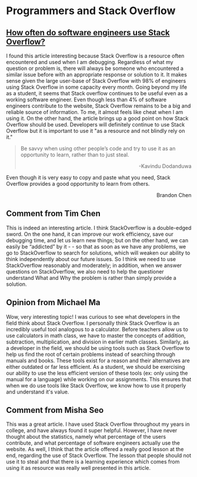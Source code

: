 # Programmers and Stack Overflow

## [How often do software engineers use Stack Overflow?](https://developerpitstop.com/how-often-do-software-engineers-use-stack-overflow/#:~:text=98%25%20of%20software%20engineers%20use,a%20whopping%2084%20million%20comments.)

<p>I found this article interesting because Stack Overflow is a resource often encountered and used when I am debugging. Regardless of what my question or problem is, there will always be someone who encountered a similar issue before with an appropriate response or solution to it. It makes sense given the large user-base of Stack Overflow with 98% of engineers using Stack Overflow in some capacity every month. Going beyond my life as a student, it seems that Stack overflow continues to be useful even as a working software engineer. Even though less than 4% of software engineers contribute to the website, Stack Overflow remains to be a big and reliable source of information. To me, it almost feels like cheat when I am using it. On the other hand, the article brings up a good point on how Stack Overflow should be used. Developers will definitely continue to use Stack Overflow but it is important to use it "as a resource and not blindly rely on it."

> Be savvy when using other people’s code and try to use it as an opportunity to learn, rather than to just steal.
> <div align="right"">-Kavindu Dodanduwa</div>
Even though it is very easy to copy and paste what you need, Stack Overflow provides a good opportunity to learn from others.
<div align="right">Brandon Chen</div>
</p>

## Comment from Tim Chen

This is indeed an interesting article. I think StackOverflow is a double-edged sword. On the one hand, it can improve our work efficiency, save our debugging time, and let us learn new things; but on the other hand, we can easily be “addicted” by it - - so that as soon as we have any problems, we go to StackOverflow to search for solutions, which will weaken our ability to think independently about our future issues. So I think we need to use StackOverflow reasonably and moderately; in addition, when we answer questions on StackOverflow, we also need to help the questioner understand What and Why the problem is rather than simply provide a solution.

## Opinion from Michael Ma

Wow, very interesting topic! I was curious to see what developers in the field think about Stack Overflow. I personally think Stack Overflow is an incredibly useful tool analogous to a calculator. Before teachers allow us to use calculators in math class, we have to master the concepts of addition, subtraction, multiplication, and division in earlier math classes. Similarly, as a developer in the field, we should be using tools such as Stack Overflow to help us find the root of certain problems instead of searching through manuals and books. These tools exist for a reason and their alternatives are either outdated or far less efficient. As a student, we should be exercising our ability to use the less efficient version of these tools (ex: only using the manual for a language) while working on our assignments. This ensures that when we do use tools like Stack Overflow, we know how to use it properly and understand it's value.

## Comment from Misha Seo

This was a great article.  I have used Stack Overflow throughout my years in college, and have always found it super helpful.  However, I have never thought about the statistics, namely what percentage of the users contribute, and what percentage of software engineers actually use the website.  As well, I think that the article offered a really good lesson at the end, regarding the use of Stack Overflow.  The lesson that people should not use it to steal and that there is a learning experience which comes from using it as resource was really well presented in this article.
